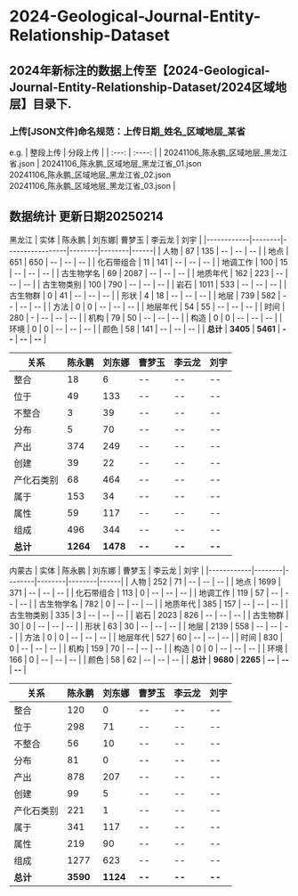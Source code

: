 # 2024-Geological-Journal-Entity-Relationship-Dataset
## 2024年新标注的数据上传至【2024-Geological-Journal-Entity-Relationship-Dataset/2024区域地层】目录下.
### 上传[JSON文件]命名规范：上传日期_姓名_区域地层_某省 

 e.g.
|    整段上传   | 分段上传     |
| :---:        |    :----:   |
| 20241106_陈永鹏_区域地层_黑龙江省.json     | 20241106_陈永鹏_区域地层_黑龙江省_01.json<br>20241106_陈永鹏_区域地层_黑龙江省_02.json<br>20241106_陈永鹏_区域地层_黑龙江省_03.json     |

## 数据统计 更新日期20250214
黑龙江
| 实体       | 陈永鹏 | 刘东娜| 曹梦玉 | 李云龙 | 刘宇 |
|------------|--------|-----------------|--------|--------|------|
| 人物       | 87     | 135             | --     | --     | --   |
| 地点       | 651    | 650             | --     | --     | --   |
| 化石带组合 | 11     | 141             | --     | --     | --   |
| 地调工作   | 100    | 15              | --     | --     | --   |
| 古生物学名 | 69     | 2087            | --     | --     | --   |
| 地质年代   | 162    | 223             | --     | --     | --   |
| 古生物类别 | 100    | 790             | --     | --     | --   |
| 岩石       | 1011   | 533             | --     | --     | --   |
| 古生物群   | 0      | 41              | --     | --     | --   |
| 形状       | 4      | 18              | --     | --     | --   |
| 地层       | 739    | 582             | --     | --     | --   |
| 方法       | 0      | 0               | --     | --     | --   |
| 地层年代   | 54     | 55              | --     | --     | --   |
| 时间       | 280    | -               | --     | --     | --   |
| 机构       | 79     | 50              | --     | --     | --   |
| 构造       | 0      | 0               | --     | --     | --   |
| 环境       | 0      | 0               | --     | --     | --   |
| 颜色       | 58     | 141             | --     | --     | --   |
| **总计**   | **3405** | **5461**       | **--** | **--** | **--** |

| 关系       | 陈永鹏 | 刘东娜 | 曹梦玉 | 李云龙 | 刘宇 |
|------------|--------|-----------------|--------|--------|------|
| 整合       | 18     | 6               | --     | --     | --   |
| 位于       | 49     | 133             | --     | --     | --   |
| 不整合     | 3      | 39              | --     | --     | --   |
| 分布       | 5      | 70              | --     | --     | --   |
| 产出       | 374    | 249             | --     | --     | --   |
| 创建       | 39     | 22              | --     | --     | --   |
| 产化石类别 | 68     | 464             | --     | --     | --   |
| 属于       | 153    | 34              | --     | --     | --   |
| 属性       | 59     | 117             | --     | --     | --   |
| 组成       | 496    | 344             | --     | --     | --   |
| **总计**   | **1264** | **1478**       | **--** | **--** | **--** |

内蒙古
| 实体       | 陈永鹏 | 刘东娜 | 曹梦玉 | 李云龙 | 刘宇 |
|------------|--------|--------|--------|--------|------|
| 人物       | 252    | 71     | --     | --     | --   |
| 地点       | 1699   | 371    | --     | --     | --   |
| 化石带组合 | 113    | 0      | --     | --     | --   |
| 地调工作   | 119    | 57     | --     | --     | --   |
| 古生物学名 | 782    | 0      | --     | --     | --   |
| 地质年代   | 385    | 157    | --     | --     | --   |
| 古生物类别 | 335    | 3      | --     | --     | --   |
| 岩石       | 2023   | 826    | --     | --     | --   |
| 古生物群   | 30     | 0      | --     | --     | --   |
| 形状       | 63     | 30     | --     | --     | --   |
| 地层       | 2139   | 558    | --     | --     | --   |
| 方法       | 0      | 0      | --     | --     | --   |
| 地层年代   | 527    | 60     | --     | --     | --   |
| 时间       | 830    | 0      | --     | --     | --   |
| 机构       | 159    | 70     | --     | --     | --   |
| 构造       | 0      | 0      | --     | --     | --   |
| 环境       | 166    | 0      | --     | --     | --   |
| 颜色       | 58     | 62     | --     | --     | --   |
| **总计**   | **9680** | **2265** | **--** | **--** | **--** |

| 关系       | 陈永鹏 | 刘东娜 | 曹梦玉 | 李云龙 | 刘宇 |
|------------|--------|--------|--------|--------|------|
| 整合       | 120    | 0      | --     | --     | --   |
| 位于       | 298    | 71     | --     | --     | --   |
| 不整合     | 56     | 10     | --     | --     | --   |
| 分布       | 81     | 0      | --     | --     | --   |
| 产出       | 878    | 207    | --     | --     | --   |
| 创建       | 99     | 5      | --     | --     | --   |
| 产化石类别 | 221    | 1      | --     | --     | --   |
| 属于       | 341    | 117    | --     | --     | --   |
| 属性       | 219    | 90     | --     | --     | --   |
| 组成       | 1277   | 623    | --     | --     | --   |
| **总计**   | **3590** | **1124** | **--** | **--** | **--** |
